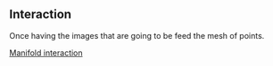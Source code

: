 ## Interaction 

Once having the images that are going to be feed the mesh of points.

[Manifold interaction](https://www.youtube.com/watch?v=LYYt8pbQB-M "Video")
